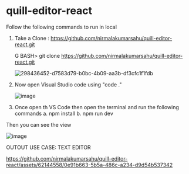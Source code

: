 # quill-editor-react
Follow the following commands to run in local

1. Take a Clone : https://github.com/nirmalakumarsahu/quill-editor-react.git

   G BASH> git clone https://github.com/nirmalakumarsahu/quill-editor-react.git
   
   ![298436452-d7583d79-b0bc-4b09-aa3b-df3cfc1f1fdb](https://github.com/nirmalakumarsahu/quill-editor-react/assets/62144558/98b78fec-bfe4-48f3-9a9f-1500e0a4a9cb)

3. Now open Visual Studio code using "code ."
   
   ![image](https://github.com/nirmalakumarsahu/quill-editor-react/assets/62144558/edaa1007-ba4e-4170-b221-0ea7d902eb8f)

4. Once open th VS Code then open the terminal and run the following commands
    a. npm install
    b. npm run dev

Then you can see the view

![image](https://github.com/nirmalakumarsahu/quill-editor-react/assets/62144558/f645e387-a1e9-4da8-8b81-6a20ff4a01b4)

OUTOUT USE CASE: TEXT EDITOR 

https://github.com/nirmalakumarsahu/quill-editor-react/assets/62144558/0e91b663-5b5a-486c-a234-d9d54b537342



